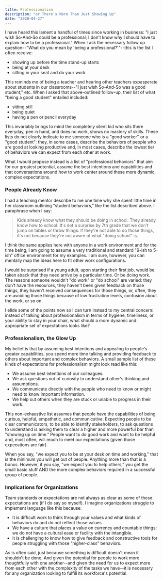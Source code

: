 ```yaml
---
title: Professionalism
description: "or There's More Than Just Showing Up"
date: "2020-04-27"
---
```

I have heard this lament a handful of times since working in business: "I just wish So-And-So could be a professional; I don't know why I should have to explain how to be a professional." When I ask the necessary follow up question--"What do you mean by 'being a professional?'"--this is the list I often receive:
- showing up before the time stand-up starts
- being at your desk
- sitting in your seat and do your work

This reminds me of being a teacher and hearing other teachers expasperate about students in our classrooms--"I just wish So-And-So was a good student," etc. When I asked that above-outlined follow-up, their list of what "being a good student" entailed included:
- sitting still
- being quiet
- having a pen or pencil everyday

This invariably brings to mind the completely silent kid who sits there everyday, pen in hand, and does no work, shows no mastery of skills. These lists do not clearly indicate to me someone who is a "good worker" or a "good student"; they, in some cases, describe the behaviors of people who are good at looking productive and, in most cases, describe the lowest tier of behaviors we can expect from each other at work.

What I would propose instead is a list of "professional behaviors" that aim for our greatest potential, assume the best intentions and capabilities and that conversations around how to work center around these more dynamic, complex expectations.

### People Already Know

I had a teaching mentor describe to me one time why she spent little time in her classroom outlining "student behaviors," like the list described above. I paraphrase when I say:

> Kids already know what they should be doing in school. They already know how to school. It's not a surprise by 7th grade that we don't jump on tables or throw things. If they're not able to do those things, it's not because they're not aware of what "doing school" is.

I think the same applies here with anyone in a work environment and for the time being, I am going to assume a very traditional and standard "9-ish to 5-ish" office environment for my examples. I am sure, however, you can mentally map the ideas here to fit other work configurations.

I would be surprised if a young adult, upon starting their first job, would be taken aback that they need arrive by a particular time. Or be doing work. The reasons someone wouldn't "do work" or "do school" are varied: they don't have the resources, they haven't been given feedback on those things, they haven't received consequences for those things, or, often, they are avoiding those things because of low frustration levels, confusion about the work, or so on.

I elide some of the points now so I can turn instead to my central concern: instead of talking about professionalism in terms of hygiene, timeliness, or your ability to stay in your chair, what should a more dynamic and appropriate set of expectations looks like?

### Professionalism, the Glow Up

My belief is that by assuming best intentions and appealing to people's greater capabilities, you spend more time talking and providing feedback to others about important and complex behaviors. A small sample list of these kinds of expectations for professionalism might look read like this:
- We assume best intentions of our colleagues.
- We ask questions out of curiosity to understand other's thinking and assumptions.
- We communicate directly with the people who need to know or might need to know important information.
- We help out others when they are stuck or unable to progress in their work.

This non-exhaustive list assumes that people have the capabilities of being curious, helpful, empathetic, and communicative. Expecting people to be clear communicators, to be able to identify stakeholders, to ask questions to understand is asking them to clear a higher and more powerful bar than "showing up on time." People want to do good work and want to be helpful and, most often, will reach to meet our expectations (given those expecations are fair).

When you say, "we expect you to be at your desk on time and working," that is the minimum you will get out of people. Anything more than that is a bonus. However, if you say, "we expect you to help others," you get the small basic stuff AND the more complex behaviors required in a successful group of people.

### Implications for Organizations

Team standards or expectations are not always as clear as some of those expectations are (if I do say so myself). I imagine organizations struggle to implement language like this because:
- It is difficult work to think through your values and what kinds of behaviors do and do not reflect those values.
- We have a culture that places a value on currency and countable things; we do not have a cultural ease or facility with the intangible.
- It is challenging to know how to give feedback and constructive tools for people struggling with those "higher-class" behaviors.

As is often said, just because something is difficult doesn't mean it shouldn't be done. And given the potential for people to work more thoughtfully with one another--and given the need for us to expect more from each other with the complexity of the tasks we have--it is necessary for any organization looking to fulfill its workforce's potential.

